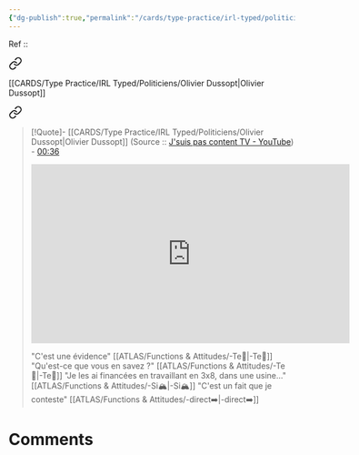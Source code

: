 ```yaml
---
{"dg-publish":true,"permalink":"/cards/type-practice/irl-typed/politiciens/olivier-dussopt/","created":"2023-04-05T10:20:58.464+02:00","updated":"2023-04-05T12:30:00.013+02:00"}
---
```


Ref :: 


<div class="transclusion internal-embed is-loaded"><a class="markdown-embed-link" href="/sources/authors/jsuispascontent/#3f4474" aria-label="Open link"><svg xmlns="http://www.w3.org/2000/svg" width="24" height="24" viewBox="0 0 24 24" fill="none" stroke="currentColor" stroke-width="2" stroke-linecap="round" stroke-linejoin="round" class="svg-icon lucide-link"><path d="M10 13a5 5 0 0 0 7.54.54l3-3a5 5 0 0 0-7.07-7.07l-1.72 1.71"></path><path d="M14 11a5 5 0 0 0-7.54-.54l-3 3a5 5 0 0 0 7.07 7.07l1.71-1.71"></path></svg></a><div class="markdown-embed">



[[CARDS/Type Practice/IRL Typed/Politiciens/Olivier Dussopt\|Olivier Dussopt]] 

</div></div>


<div class="transclusion internal-embed is-loaded"><a class="markdown-embed-link" href="/sources/authors/jsuispascontent/#b3c4ec" aria-label="Open link"><svg xmlns="http://www.w3.org/2000/svg" width="24" height="24" viewBox="0 0 24 24" fill="none" stroke="currentColor" stroke-width="2" stroke-linecap="round" stroke-linejoin="round" class="svg-icon lucide-link"><path d="M10 13a5 5 0 0 0 7.54.54l3-3a5 5 0 0 0-7.07-7.07l-1.72 1.71"></path><path d="M14 11a5 5 0 0 0-7.54-.54l-3 3a5 5 0 0 0 7.07 7.07l1.71-1.71"></path></svg></a><div class="markdown-embed">



> [!Quote]- [[CARDS/Type Practice/IRL Typed/Politiciens/Olivier Dussopt\|Olivier Dussopt]]
>(Source :: [J'suis pas content TV - YouTube](https://www.youtube.com/@JsuispascontentTV)) - [00:36](https://youtu.be/oMo0EMf5XCg?t=36)
> <iframe width="560" height="315" src="https://www.youtube.com/embed/oMo0EMf5XCg?start=39" title="YouTube video player" frameborder="0" allow="accelerometer; autoplay; clipboard-write; encrypted-media; gyroscope; picture-in-picture; web-share" allowfullscreen></iframe>
> 
> "C'est une évidence" [[ATLAS/Functions & Attitudes/-Te🏹\|-Te🏹]]
> "Qu'est-ce que vous en savez ?" [[ATLAS/Functions & Attitudes/-Te🏹\|-Te🏹]]
> "Je les ai financées en travaillant en 3x8, dans une usine..." [[ATLAS/Functions & Attitudes/-Si🏔️\|-Si🏔️]] 
> "C'est un fait que je conteste" [[ATLAS/Functions & Attitudes/-direct➡️\|-direct➡️]] 

</div></div>




# Comments
<script src="https://utteranc.es/client.js"
        repo="Heart4sides/Comment_Section"
        issue-term="pathname"
        theme="gruvbox-dark"
        crossorigin="anonymous"
        async>
</script>